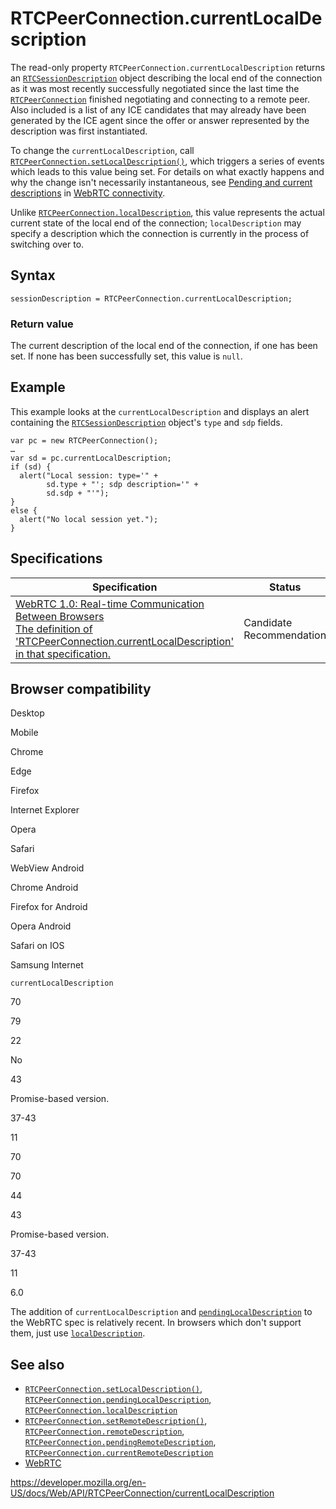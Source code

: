 RTCPeerConnection.currentLocalDescription
=========================================

The read-only property `RTCPeerConnection.currentLocalDescription` returns an [`RTCSessionDescription`](../rtcsessiondescription) object describing the local end of the connection as it was most recently successfully negotiated since the last time the [`RTCPeerConnection`](../rtcpeerconnection) finished negotiating and connecting to a remote peer. Also included is a list of any ICE candidates that may already have been generated by the ICE agent since the offer or answer represented by the description was first instantiated.

To change the `currentLocalDescription`, call [`RTCPeerConnection.setLocalDescription()`](setlocaldescription), which triggers a series of events which leads to this value being set. For details on what exactly happens and why the change isn't necessarily instantaneous, see [Pending and current descriptions](#) in [WebRTC connectivity](../webrtc_api/connectivity).

Unlike [`RTCPeerConnection.localDescription`](localdescription), this value represents the actual current state of the local end of the connection; `localDescription` may specify a description which the connection is currently in the process of switching over to.

Syntax
------

    sessionDescription = RTCPeerConnection.currentLocalDescription;

### Return value

The current description of the local end of the connection, if one has been set. If none has been successfully set, this value is `null`.

Example
-------

This example looks at the `currentLocalDescription` and displays an alert containing the [`RTCSessionDescription`](../rtcsessiondescription) object's `type` and `sdp` fields.

    var pc = new RTCPeerConnection();
    …
    var sd = pc.currentLocalDescription;
    if (sd) {
      alert("Local session: type='" +
            sd.type + "'; sdp description='" +
            sd.sdp + "'");
    }
    else {
      alert("No local session yet.");
    }

Specifications
--------------

<table><thead><tr class="header"><th>Specification</th><th>Status</th><th>Comment</th></tr></thead><tbody><tr class="odd"><td><a href="https://w3c.github.io/webrtc-pc/#dom-peerconnection-currentlocaldesc">WebRTC 1.0: Real-time Communication Between Browsers<br />
<span class="small">The definition of 'RTCPeerConnection.currentLocalDescription' in that specification.</span></a></td><td><span class="spec-cr">Candidate Recommendation</span></td><td>Initial specification.</td></tr></tbody></table>

Browser compatibility
---------------------

Desktop

Mobile

Chrome

Edge

Firefox

Internet Explorer

Opera

Safari

WebView Android

Chrome Android

Firefox for Android

Opera Android

Safari on IOS

Samsung Internet

`currentLocalDescription`

70

79

22

No

43

Promise-based version.

37-43

11

70

70

44

43

Promise-based version.

37-43

11

6.0

The addition of `currentLocalDescription` and [`pendingLocalDescription`](pendinglocaldescription) to the WebRTC spec is relatively recent. In browsers which don't support them, just use [`localDescription`](localdescription).

See also
--------

-   [`RTCPeerConnection.setLocalDescription()`](setlocaldescription), [`RTCPeerConnection.pendingLocalDescription`](pendinglocaldescription), [`RTCPeerConnection.localDescription`](localdescription)
-   [`RTCPeerConnection.setRemoteDescription()`](setremotedescription), [`RTCPeerConnection.remoteDescription`](remotedescription), [`RTCPeerConnection.pendingRemoteDescription`](pendingremotedescription), [`RTCPeerConnection.currentRemoteDescription`](currentremotedescription)
-   [WebRTC](../webrtc_api)

<a href="https://developer.mozilla.org/en-US/docs/Web/API/RTCPeerConnection/currentLocalDescription" class="_attribution-link">https://developer.mozilla.org/en-US/docs/Web/API/RTCPeerConnection/currentLocalDescription</a>
